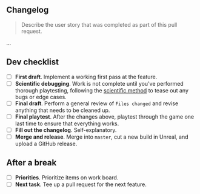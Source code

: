 ## Changelog

> Describe the user story that was completed as part of this pull request.

...

## Dev checklist

* [ ] **First draft**. Implement a working first pass at the feature.
* [ ] **Scientific debugging**. Work is not complete until you've performed thorough playtesting, following the [scientific method](https://cseweb.ucsd.edu/classes/wi10/cse15L/c/method.php) to tease out any bugs or edge cases.
* [ ] **Final draft**. Perform a general review of `Files changed` and revise anything that needs to be cleaned up.
* [ ] **Final playtest**. After the changes above, playtest through the game one last time to ensure that everything works.
* [ ] **Fill out the changelog**. Self-explanatory.
* [ ] **Merge and release**. Merge into `master`, cut a new build in Unreal, and upload a GitHub release.

## After a break

* [ ] **Priorities**. Prioritize items on work board.
* [ ] **Next task**. Tee up a pull request for the next feature.
